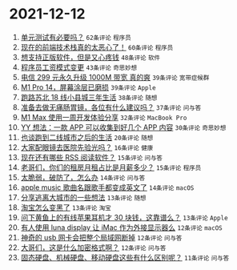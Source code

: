 # 2021-12-12

1. [单元测试有必要吗？](https://www.v2ex.com/t/821608) `62条评论` `程序员`
1. [现在的前端技术栈真的太恶心了！](https://www.v2ex.com/t/821702) `60条评论` `程序员`
1. [想支持正版软件，但是又心疼钱](https://www.v2ex.com/t/821653) `48条评论` `软件`
1. [程序员工资模式变更](https://www.v2ex.com/t/821610) `43条评论` `奇思妙想`
1. [电信 299 元永久升级 1000M 带宽 真的爽](https://www.v2ex.com/t/821649) `39条评论` `宽带症候群`
1. [M1 Pro 14，屏幕涂层已磨损](https://www.v2ex.com/t/821673) `39条评论` `Apple`
1. [跑路苏北 18 线小县城三年生活](https://www.v2ex.com/t/821635) `38条评论` `随想`
1. [准备去做无痛肠胃镜，各位有什么建议吗？](https://www.v2ex.com/t/821634) `37条评论` `问与答`
1. [M1 Max 使用一周开发体验分享](https://www.v2ex.com/t/821665) `32条评论` `MacBook Pro`
1. [YY 想法：一款 APP 可以收集到好几个 APP 内容](https://www.v2ex.com/t/821632) `30条评论` `奇思妙想`
1. [也谈跑到二线城市之后的生活](https://www.v2ex.com/t/821689) `20条评论` `随想`
1. [大家配眼镜去医院先验光吗？](https://www.v2ex.com/t/821624) `16条评论` `健康`
1. [现在还有哪些 RSS 阅读软件？](https://www.v2ex.com/t/821718) `15条评论` `问与答`
1. [老哥们，你们的租房月租占比是月薪多少？](https://www.v2ex.com/t/821647) `15条评论` `程序员`
1. [太脆弱，破防了，怎么办](https://www.v2ex.com/t/821736) `14条评论` `问与答`
1. [apple music 歌曲名跟歌手都变成英文了](https://www.v2ex.com/t/821604) `14条评论` `macOS`
1. [分享逃离大城市的一些想法](https://www.v2ex.com/t/821739) `13条评论` `随想`
1. [淘宝怎么变黑了](https://www.v2ex.com/t/821734) `13条评论` `淘宝`
1. [问下黄鱼上的有线苹果耳机才 30 块钱，这靠谱么？](https://www.v2ex.com/t/821686) `13条评论` `Apple`
1. [有人使用 luna display 让 iMac 作为外接显示器么](https://www.v2ex.com/t/821720) `12条评论` `macOS`
1. [神奇的 usb 网卡会把整个局域网断掉](https://www.v2ex.com/t/821640) `12条评论` `问与答`
1. [大哥们，这是什么加密格式啊？](https://www.v2ex.com/t/821630) `12条评论` `问与答`
1. [固态硬盘、机械硬盘、移动硬盘这些有什么区别呢？](https://www.v2ex.com/t/821661) `11条评论` `问与答`
